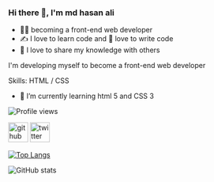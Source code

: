 ### Hi there 👋, I'm md hasan ali


- 👨‍💻 becoming a front-end web developer
- ✍ I love to learn code and 📝 love to write code
- 🧠 I love to share my knowledge with others

I'm developing myself to become a front-end web developer

Skills: 
HTML / CSS

- 🌱 I’m currently learning html 5 and CSS 3 

![Profile views](https://gpvc.arturio.dev/mdhasanali39) 

[<img src='https://cdn.jsdelivr.net/npm/simple-icons@3.0.1/icons/github.svg' alt='github' height='40'>](https://github.com/mdhasanali39)  [<img src='https://cdn.jsdelivr.net/npm/simple-icons@3.0.1/icons/twitter.svg' alt='twitter' height='40'>](https://twitter.com/mdhasanali39)  

[![Top Langs](https://github-readme-stats.vercel.app/api/top-langs/?username=mdhasanali39)](https://github.com/anuraghazra/github-readme-stats)

![GitHub stats](https://github-readme-stats.vercel.app/api?username=mdhasanali39&show_icons=true)  
 

